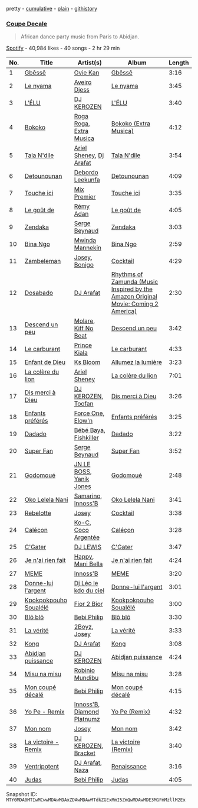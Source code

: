 pretty - [cumulative](/playlists/cumulative/37i9dQZF1DX0z1epx5KTtS.md) - [plain](/playlists/plain/37i9dQZF1DX0z1epx5KTtS) - [githistory](https://github.githistory.xyz/mackorone/spotify-playlist-archive/blob/main/playlists/plain/37i9dQZF1DX0z1epx5KTtS)

### [Coupe Decale](https://open.spotify.com/playlist/37i9dQZF1DX0z1epx5KTtS)

> African dance party music from Paris to Abidjan.

[Spotify](https://open.spotify.com/user/spotify) - 40,984 likes - 40 songs - 2 hr 29 min

| No. | Title | Artist(s) | Album | Length |
|---|---|---|---|---|
| 1 | [Gbêssê](https://open.spotify.com/track/4HnSuaffFKg2FveLpOubAr) | [Ovie Kan](https://open.spotify.com/artist/3nKWXc2kFHNOhjr37rkvqd) | [Gbêssê](https://open.spotify.com/album/60ZH03fBOxrVsHuP5VTdee) | 3:16 |
| 2 | [Le nyama](https://open.spotify.com/track/621TMPiRb7R5dg9p2ECBW8) | [Aveiro Djess](https://open.spotify.com/artist/4lypn4ixPqyT9o2OLDCEsf) | [Le nyama](https://open.spotify.com/album/2BAoP5i5aAg4qJAGOjH9ij) | 3:45 |
| 3 | [L'ÉLU](https://open.spotify.com/track/0uBeyUIhQz9VMFhusb4amm) | [DJ KEROZEN](https://open.spotify.com/artist/6CPW7jlE6totfvrymgqV7W) | [L'ÉLU](https://open.spotify.com/album/7z6dxGFKND8D4HVJ4jXcSW) | 3:40 |
| 4 | [Bokoko](https://open.spotify.com/track/1DSdM1nslwDn8JlHElw6Yc) | [Roga Roga](https://open.spotify.com/artist/2L1TvC8zgIymRxaa32TWug), [Extra Musica](https://open.spotify.com/artist/5b93AJQpEWNI8b1X6Nu99K) | [Bokoko \(Extra Musica\)](https://open.spotify.com/album/6UQuvYAa0xee2V2Wh4W3o6) | 4:12 |
| 5 | [Tala N'dile](https://open.spotify.com/track/15yN7E99wB5yo12CCr2G8F) | [Ariel Sheney](https://open.spotify.com/artist/7BrWXBFjUPeU8RNS3KL98b), [Dj Arafat](https://open.spotify.com/artist/2DWtnLOf0zcPrZWSmeShVT) | [Tala N'dile](https://open.spotify.com/album/47FvCt5Faqv33pjUi9omrW) | 3:54 |
| 6 | [Detounounan](https://open.spotify.com/track/7y55f9xT7YZqyQc5vqHyxc) | [Debordo Leekunfa](https://open.spotify.com/artist/5FifERNGZjGW4axWwm0Q8f) | [Detounounan](https://open.spotify.com/album/0W8RUFSIkglecLJhjt4ocf) | 4:09 |
| 7 | [Touche ici](https://open.spotify.com/track/7KNBqiP45FqWEpI4Gh91NU) | [Mix Premier](https://open.spotify.com/artist/36gxOWwXw9Im9ZiVVMO0XY) | [Touche ici](https://open.spotify.com/album/6whze3CYPWp0Wt797GKV0y) | 3:35 |
| 8 | [Le goût de](https://open.spotify.com/track/3wCuWuUMQXkoDDaFBEQJns) | [Rémy Adan](https://open.spotify.com/artist/4C4OK8Lx2rf53IUo1FUUBo) | [Le goût de](https://open.spotify.com/album/5kr2CVexmWa7A4ygOsDFxD) | 4:05 |
| 9 | [Zendaka](https://open.spotify.com/track/7BlelZjPQgRSTPhKAEkauM) | [Serge Beynaud](https://open.spotify.com/artist/5ec33wcEQ79fGKDP3SK6D1) | [Zendaka](https://open.spotify.com/album/0NppZsF445DiWFxVq7ezcP) | 3:03 |
| 10 | [Bina Ngo](https://open.spotify.com/track/7xYzrfdekBpAH7c59wsg0s) | [Mwinda Mannekin](https://open.spotify.com/artist/6gIa2yUuciQy1hQQMk1o0l) | [Bina Ngo](https://open.spotify.com/album/2ovAbyHeQJgfTP4KQB8kd5) | 2:59 |
| 11 | [Zambeleman](https://open.spotify.com/track/5QqYi2I1W5qWs492jukBhc) | [Josey](https://open.spotify.com/artist/5Dd8Qrck8pEc9EucV9xdjq), [Bonigo](https://open.spotify.com/artist/6haKYR8zgWMWv4VK8TYBME) | [Cocktail](https://open.spotify.com/album/6a79UcGIGSIDsTPgKoKepN) | 4:29 |
| 12 | [Dosabado](https://open.spotify.com/track/5g9YSheBayQuouTCHXDJt6) | [DJ Arafat](https://open.spotify.com/artist/0ipkUaXENFuJxWcCFfXXQ8) | [Rhythms of Zamunda \(Music Inspired by the Amazon Original Movie: Coming 2 America\)](https://open.spotify.com/album/3OelY3WvwTxAQGBGgdxEPn) | 2:30 |
| 13 | [Descend un peu](https://open.spotify.com/track/0Yc6JRXXgNzj6zOtQEv7f3) | [Molare](https://open.spotify.com/artist/4RVinIIKSvO4mc0DGj8FW1), [Kiff No Beat](https://open.spotify.com/artist/4dQxvm7YD9qOd3SdToppT8) | [Descend un peu](https://open.spotify.com/album/1GsntAdgmlPTwI5vRcM0fU) | 3:42 |
| 14 | [Le carburant](https://open.spotify.com/track/5OHsWkJ1JadGSYcbdrlSdJ) | [Prince Kiala](https://open.spotify.com/artist/0uDRYM5vquP9o3WTQbCUuy) | [Le carburant](https://open.spotify.com/album/5Ot6IDnXrjBM3L9K20y40r) | 4:33 |
| 15 | [Enfant de Dieu](https://open.spotify.com/track/6vuHEKtooN9wuoGMMt3NcY) | [Ks Bloom](https://open.spotify.com/artist/0iSX5EqjPdp2xkU7fgw7bp) | [Allumez la lumière](https://open.spotify.com/album/67M8L0PH2ijmmshYMgdaui) | 3:23 |
| 16 | [La colère du lion](https://open.spotify.com/track/2cuMpuKGpoZ9VgZ3gJf7dC) | [Ariel Sheney](https://open.spotify.com/artist/7BrWXBFjUPeU8RNS3KL98b) | [La colère du lion](https://open.spotify.com/album/53bfY2vHTLpeasGMw8BS7p) | 7:01 |
| 17 | [Dis merci à Dieu](https://open.spotify.com/track/2KqGneSnIJJATSwpv2mbA3) | [DJ KEROZEN](https://open.spotify.com/artist/6CPW7jlE6totfvrymgqV7W), [Toofan](https://open.spotify.com/artist/5BfpzKNakWiXUNm1RfBgUi) | [Dis merci à Dieu](https://open.spotify.com/album/3FWMC015RDd3VS86NUrohj) | 3:26 |
| 18 | [Enfants préférés](https://open.spotify.com/track/2oXPRdfajXsuvSNzQQLxQJ) | [Force One](https://open.spotify.com/artist/4quqBaZRHb1VeG3dAPucPS), [Elow'n](https://open.spotify.com/artist/0Gzh0CiahP7loDQP9cn8wt) | [Enfants préférés](https://open.spotify.com/album/2n3a5j2w1qlsQ4NEsN0PJu) | 3:25 |
| 19 | [Dadado](https://open.spotify.com/track/5vl7f5amLLp8nYv4b74XxZ) | [Bébé Baya](https://open.spotify.com/artist/5zJCChWvZvn93HvWKNPvod), [Fishkiller](https://open.spotify.com/artist/1C6LOx5DP2ylyB2KVuV4fs) | [Dadado](https://open.spotify.com/album/0dli480IYmrLBuhhKmPKoJ) | 3:22 |
| 20 | [Super Fan](https://open.spotify.com/track/3XoJ1fhN3NACS4O5SbdkzJ) | [Serge Beynaud](https://open.spotify.com/artist/5ec33wcEQ79fGKDP3SK6D1) | [Super Fan](https://open.spotify.com/album/3jdznaG1yv3fjgklH3BWtp) | 3:52 |
| 21 | [Godomoué](https://open.spotify.com/track/4TG0I43Yci9DupAyFBUN1h) | [JN LE BOSS](https://open.spotify.com/artist/39lBGgf33GpI6pQ9DoqGBs), [Yanik Jones](https://open.spotify.com/artist/22f7okXAJWbCs8NJpHv6iG) | [Godomoué](https://open.spotify.com/album/5bFmQ5N0A6zLei6LWp330Y) | 2:48 |
| 22 | [Oko Lelela Nani](https://open.spotify.com/track/7kUUkcFtQGLB7STqDgMCvk) | [Samarino](https://open.spotify.com/artist/3rIS2pZczFmGjl4LVxelm7), [Innoss'B](https://open.spotify.com/artist/1nLQWXXs7ZauI4SC6rUFPV) | [Oko Lelela Nani](https://open.spotify.com/album/3Mclnp6RQ7HRHtUGpOt9Jz) | 3:41 |
| 23 | [Rebelotte](https://open.spotify.com/track/5PQakziJJG1F2y6S01FZO8) | [Josey](https://open.spotify.com/artist/5Dd8Qrck8pEc9EucV9xdjq) | [Cocktail](https://open.spotify.com/album/6a79UcGIGSIDsTPgKoKepN) | 3:38 |
| 24 | [Caléçon](https://open.spotify.com/track/02KynjfpJDJFKmNlxGMcUE) | [Ko\-C](https://open.spotify.com/artist/7BuOoNFjQ1NSpXH0NEzWjy), [Coco Argentée](https://open.spotify.com/artist/3eZbaZtJasAh4P1ptj7bOe) | [Caléçon](https://open.spotify.com/album/7krsg8jshA79Nbd3dnT7In) | 3:28 |
| 25 | [C'Gater](https://open.spotify.com/track/1ghBexe1duWQLNmdqXAhKe) | [DJ LEWIS](https://open.spotify.com/artist/2Rw4zdWjWKGTh7giGhOyFb) | [C'Gater](https://open.spotify.com/album/2Gmdt7fQvIyKt2MOTq4UP6) | 3:47 |
| 26 | [Je n'ai rien fait](https://open.spotify.com/track/7eyXkptXl6lvxlREGKMmVs) | [Happy](https://open.spotify.com/artist/0wCS5K5gJVAuAmVglBhXbe), [Mani Bella](https://open.spotify.com/artist/2GLzNCMpJZYZaeAyhwuifS) | [Je n'ai rien fait](https://open.spotify.com/album/7u8mlWjXh5uM6oGvaKFmjl) | 4:24 |
| 27 | [MEME](https://open.spotify.com/track/6jq8XCdFOgVU1xb83EZ7NC) | [Innoss'B](https://open.spotify.com/artist/1nLQWXXs7ZauI4SC6rUFPV) | [MEME](https://open.spotify.com/album/3F5WzTfqrtSpIDJNnvtzG9) | 3:20 |
| 28 | [Donne\-lui l'argent](https://open.spotify.com/track/35QFvkmNkPjDa3H3EacJLr) | [Dj Léo le kdo du ciel](https://open.spotify.com/artist/084TMjcRarwgyURTDNr8Xh) | [Donne\-lui l'argent](https://open.spotify.com/album/1kwf8zg7guVu0jG40TL8oi) | 3:01 |
| 29 | [Kpokpokpouho Soualélé](https://open.spotify.com/track/0rn8Umfi4msYkNOEApR8im) | [Fior 2 Bior](https://open.spotify.com/artist/1Aa3gpwuQeWHXUkjCa6BrL) | [Kpokpokpouho Soualélé](https://open.spotify.com/album/2Z8wMFlRBNREO4swQV3w0p) | 3:00 |
| 30 | [Blô blô](https://open.spotify.com/track/6ktw0PV1l5NMC4eBPlZCbA) | [Bebi Philip](https://open.spotify.com/artist/4DPAkF8h2JInYO0wOLQhRt) | [Blô blô](https://open.spotify.com/album/5yuQacRLQLbtFRlDhaJM0t) | 3:30 |
| 31 | [La vérité](https://open.spotify.com/track/5e89B7HTL78eGqD52uThwT) | [2Boyz](https://open.spotify.com/artist/0NdS4SVwgaxj7O4dtUxwos), [Josey](https://open.spotify.com/artist/5Dd8Qrck8pEc9EucV9xdjq) | [La vérité](https://open.spotify.com/album/7FdXFRSZjwcqzLOuTKpgdC) | 3:33 |
| 32 | [Kong](https://open.spotify.com/track/0A78qRonJ1G8Q4oMiBWUpp) | [DJ Arafat](https://open.spotify.com/artist/0ipkUaXENFuJxWcCFfXXQ8) | [Kong](https://open.spotify.com/album/3FFkQQq82KOLuhUidVaJv6) | 3:08 |
| 33 | [Abidjan puissance](https://open.spotify.com/track/2VnVzVwCt4oNK1nkMRMQ9E) | [DJ KEROZEN](https://open.spotify.com/artist/6CPW7jlE6totfvrymgqV7W) | [Abidjan puissance](https://open.spotify.com/album/70c8O1zxFqTPuR6AI8fckj) | 4:24 |
| 34 | [Misu na misu](https://open.spotify.com/track/0rEnLlgpNdxntNU7irVb51) | [Robinio Mundibu](https://open.spotify.com/artist/1YzBVaJOz8SAPDPcA13odz) | [Misu na misu](https://open.spotify.com/album/4kI0FPGAJdKHE7DEvfNv1i) | 3:28 |
| 35 | [Mon coupé décalé](https://open.spotify.com/track/5dcWqDjwZjo9yp6bGfWY1o) | [Bebi Philip](https://open.spotify.com/artist/4DPAkF8h2JInYO0wOLQhRt) | [Mon coupé décalé](https://open.spotify.com/album/1ezwwP8oJFETR8e3rfRsWk) | 4:15 |
| 36 | [Yo Pe \- Remix](https://open.spotify.com/track/16hivbAazfd7Li5o5WFguM) | [Innoss'B](https://open.spotify.com/artist/1nLQWXXs7ZauI4SC6rUFPV), [Diamond Platnumz](https://open.spotify.com/artist/3cAisWS37sGCCtRgWfvrod) | [Yo Pe \(Remix\)](https://open.spotify.com/album/7jwHAuki1wn7hb23CVhNYV) | 4:32 |
| 37 | [Mon nom](https://open.spotify.com/track/45XiGbtboVhKVy0pt58C9B) | [Josey](https://open.spotify.com/artist/5Dd8Qrck8pEc9EucV9xdjq) | [Mon nom](https://open.spotify.com/album/7cbpbkoPQ5NkKZ6rmDRjcd) | 3:42 |
| 38 | [La victoire \- Remix](https://open.spotify.com/track/0FYfNzQ2zhmZFMgAFNVEqL) | [DJ KEROZEN](https://open.spotify.com/artist/6CPW7jlE6totfvrymgqV7W), [Bracket](https://open.spotify.com/artist/6yd6lB5T20BZjUVkSlwojA) | [La victoire \(Remix\)](https://open.spotify.com/album/71ZaRIJrHO1VOi8ifqlsdj) | 3:40 |
| 39 | [Ventripotent](https://open.spotify.com/track/5zbEHbA8QzH4R3aHfOuEqm) | [DJ Arafat](https://open.spotify.com/artist/0ipkUaXENFuJxWcCFfXXQ8), [Naza](https://open.spotify.com/artist/7xNYY1Zkb1vks5m9ATlJok) | [Renaissance](https://open.spotify.com/album/6c0kX3fNWwvnWCttIpJsg8) | 3:16 |
| 40 | [Judas](https://open.spotify.com/track/7zzkXGRNhnkeqGMCKLkLyo) | [Bebi Philip](https://open.spotify.com/artist/4DPAkF8h2JInYO0wOLQhRt) | [Judas](https://open.spotify.com/album/5LH3Ut39XL9NEpKXLS2dwn) | 4:05 |

Snapshot ID: `MTY0MDA0MTIwMCwwMDAwMDAxZDAwMDAwMTdkZGExMmI5ZmQwMDAwMDE3MGFmMzllM2Ex`